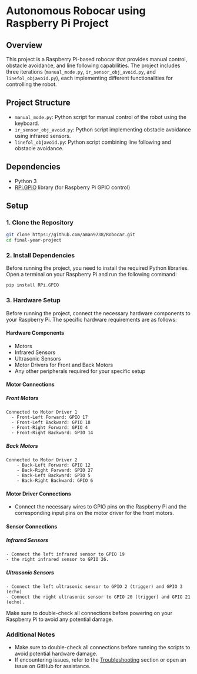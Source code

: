 # Autonomous Robocar using Raspberry Pi Project

## Overview

This project is a Raspberry Pi-based robocar that provides manual control, obstacle avoidance, and line following capabilities. The project includes three iterations (`manual_mode.py`, `ir_sensor_obj_avoid.py`, and `linefol_objavoid.py`), each implementing different functionalities for controlling the robot.

## Project Structure

- `manual_mode.py`: Python script for manual control of the robot using the keyboard.
- `ir_sensor_obj_avoid.py`: Python script implementing obstacle avoidance using infrared sensors.
- `linefol_objavoid.py`: Python script combining line following and obstacle avoidance.

## Dependencies

- Python 3
- [RPi.GPIO](https://pypi.org/project/RPi.GPIO/) library (for Raspberry Pi GPIO control)

## Setup

### 1. Clone the Repository

```bash
git clone https://github.com/aman9738/Robocar.git
cd final-year-project
```
### 2. Install Dependencies

Before running the project, you need to install the required Python libraries. Open a terminal on your Raspberry Pi and run the following command:

```bash
pip install RPi.GPIO
```
### 3. Hardware Setup

Before running the project, connect the necessary hardware components to your Raspberry Pi. The specific hardware requirements are as follows:

#### Hardware Components
- Motors
- Infrared Sensors 
- Ultrasonic Sensors 
- Motor Drivers for Front and Back Motors
- Any other peripherals required for your specific setup
  
#### Motor Connections
  ##### Front Motors 
    Connected to Motor Driver 1
      - Front-Left Forward: GPIO 17
      - Front-Left Backward: GPIO 18 
      - Front-Right Forward: GPIO 4
      - Front-Right Backward: GPIO 14
      
   ##### Back Motors
    Connected to Motor Driver 2
        - Back-Left Forward: GPIO 12
        - Back-Right Forward: GPIO 27 
        - Back-Left Backward: GPIO 5 
        - Back-Right Backward: GPIO 6
  
#### Motor Driver Connections
  - Connect the necessary wires to GPIO pins on the Raspberry Pi and the corresponding input pins on the motor driver for the front motors.
    
#### Sensor Connections
  ##### Infrared Sensors
    - Connect the left infrared sensor to GPIO 19
    - the right infrared sensor to GPIO 26.
  ##### Ultrasonic Sensors
    - Connect the left ultrasonic sensor to GPIO 2 (trigger) and GPIO 3 (echo)
    - Connect the right ultrasonic sensor to GPIO 20 (trigger) and GPIO 21 (echo).

  Make sure to double-check all connections before powering on your Raspberry Pi to avoid any potential damage.
  
### Additional Notes

- Make sure to double-check all connections before running the scripts to avoid potential hardware damage.
- If encountering issues, refer to the [Troubleshooting](#troubleshooting) section or open an issue on GitHub for assistance.

